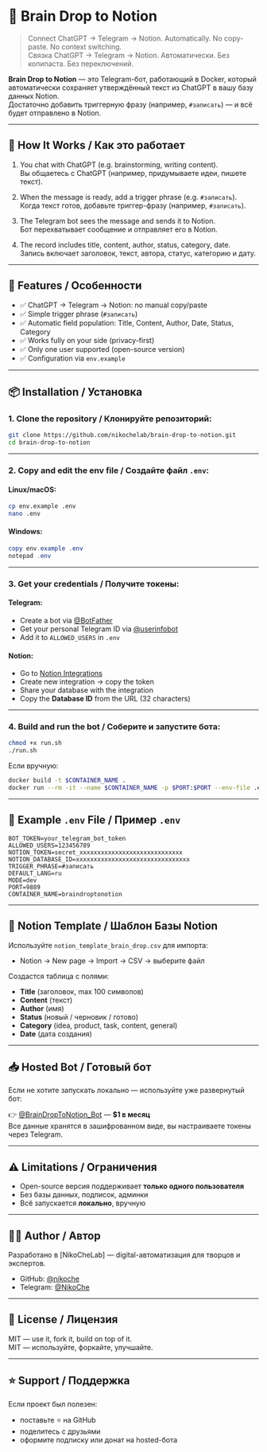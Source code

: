 # 🧠 Brain Drop to Notion

> Connect ChatGPT → Telegram → Notion. Automatically. No copy-paste. No context switching.  
> Связка ChatGPT → Telegram → Notion. Автоматически. Без копипаста. Без переключений.

**Brain Drop to Notion** — это Telegram-бот, работающий в Docker, который автоматически сохраняет утверждённый текст из ChatGPT в вашу базу данных Notion.  
Достаточно добавить триггерную фразу (например, `#записать`) — и всё будет отправлено в Notion.

---

## 🚀 How It Works / Как это работает

1. You chat with ChatGPT (e.g. brainstorming, writing content).  
   Вы общаетесь с ChatGPT (например, придумываете идеи, пишете текст).

2. When the message is ready, add a trigger phrase (e.g. `#записать`).  
   Когда текст готов, добавьте триггер-фразу (например, `#записать`).

3. The Telegram bot sees the message and sends it to Notion.  
   Бот перехватывает сообщение и отправляет его в Notion.

4. The record includes title, content, author, status, category, date.  
   Запись включает заголовок, текст, автора, статус, категорию и дату.

---

## 🧱 Features / Особенности

- ✅ ChatGPT → Telegram → Notion: no manual copy/paste  
- ✅ Simple trigger phrase (`#записать`)
- ✅ Automatic field population: Title, Content, Author, Date, Status, Category
- ✅ Works fully on your side (privacy-first)
- ✅ Only one user supported (open-source version)
- ✅ Configuration via `env.example`

---

## 📦 Installation / Установка

### 1. Clone the repository / Клонируйте репозиторий:

```bash
git clone https://github.com/nikochelab/brain-drop-to-notion.git
cd brain-drop-to-notion
```

---

### 2. Copy and edit the env file / Создайте файл `.env`:

#### Linux/macOS:
```bash
cp env.example .env
nano .env
```

#### Windows:
```powershell
copy env.example .env
notepad .env
```

---

### 3. Get your credentials / Получите токены:

#### Telegram:
- Create a bot via [@BotFather](https://t.me/BotFather)
- Get your personal Telegram ID via [@userinfobot](https://t.me/userinfobot)
- Add it to `ALLOWED_USERS` in `.env`

#### Notion:
- Go to [Notion Integrations](https://www.notion.so/my-integrations)
- Create new integration → copy the token
- Share your database with the integration
- Copy the **Database ID** from the URL (32 characters)

---

### 4. Build and run the bot / Соберите и запустите бота:

```bash
chmod +x run.sh
./run.sh
```

Если вручную:
```bash
docker build -t $CONTAINER_NAME .
docker run --rm -it --name $CONTAINER_NAME -p $PORT:$PORT --env-file .env $CONTAINER_NAME
```

---

## 🧠 Example `.env` File / Пример `.env`

```env
BOT_TOKEN=your_telegram_bot_token
ALLOWED_USERS=123456789
NOTION_TOKEN=secret_xxxxxxxxxxxxxxxxxxxxxxxxxxxxx
NOTION_DATABASE_ID=xxxxxxxxxxxxxxxxxxxxxxxxxxxxxxxx
TRIGGER_PHRASE=#записать
DEFAULT_LANG=ru
MODE=dev
PORT=9889
CONTAINER_NAME=braindroptonotion
```

---

## 🧾 Notion Template / Шаблон Базы Notion

Используйте `notion_template_brain_drop.csv` для импорта:
- Notion → New page → Import → CSV → выберите файл

Создастся таблица с полями:
- **Title** (заголовок, max 100 символов)
- **Content** (текст)
- **Author** (имя)
- **Status** (новый / черновик / готово)
- **Category** (idea, product, task, content, general)
- **Date** (дата создания)

---

## 📥 Hosted Bot / Готовый бот

Если не хотите запускать локально — используйте уже развернутый бот:

👉 [@BrainDropToNotion_Bot](https://t.me/BrainDropToNotion_Bot) — **$1 в месяц**  
Все данные хранятся в зашифрованном виде, вы настраиваете токены через Telegram.

---

## ⚠️ Limitations / Ограничения

- Open-source версия поддерживает **только одного пользователя**
- Без базы данных, подписок, админки
- Всё запускается **локально**, вручную

---

## 👨‍💻 Author / Автор

Разработано в [NikoCheLab] — digital-автоматизация для творцов и экспертов.

- GitHub: [@nikoche](https://github.com/nikoche)
- Telegram: [@NikoChe](https://t.me/NikoChe)

---

## 📄 License / Лицензия

MIT — use it, fork it, build on top of it.  
MIT — используйте, форкайте, улучшайте.

---

## ⭐️ Support / Поддержка

Если проект был полезен:
- поставьте ⭐️ на GitHub
- поделитесь с друзьями
- оформите подписку или донат на hosted-бота


